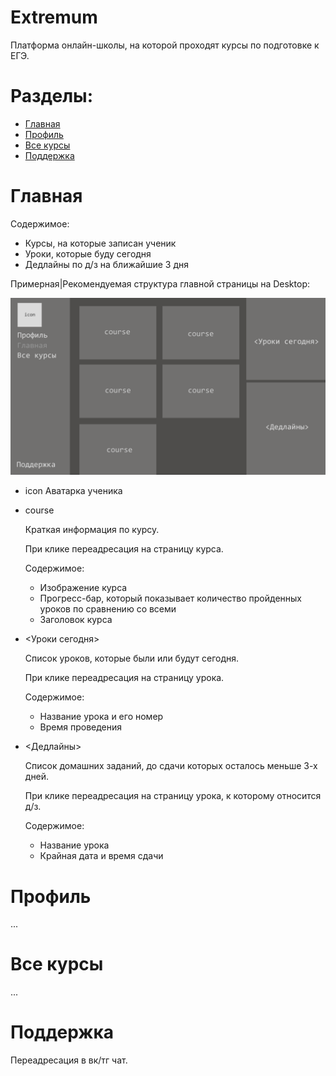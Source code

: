# Extremum

Платформа онлайн-школы, на которой проходят курсы по подготовке к ЕГЭ.

# Разделы:
- [Главная](#главная)
- [Профиль](#профиль)
- [Все курсы](#все-курсы)
- [Поддержка](#поддержка)

# Главная

Содержимое:
- Курсы, на которые записан ученик
- Уроки, которые буду сегодня
- Дедлайны по д/з на ближайшие 3 дня

Примерная|Рекомендуемая структура главной страницы на Desktop:
  
![main](./img/main.png)

- icon
  Аватарка ученика
- course

  Краткая информация по курсу.

  При клике переадресация на страницу курса.

  Содержимое:
  - Изображение курса
  - Прогресс-бар, который показывает количество пройденных уроков по сравнению со всеми
  - Заголовок курса
- <Уроки сегодня>

  Список уроков, которые были или будут сегодня.

  При клике переадресация на страницу урока.

  Содержимое:
  - Название урока и его номер
  - Время проведения
- <Дедлайны>

  Список домашних заданий, до сдачи которых осталось меньше 3-х дней.

  При клике переадресация на страницу урока, к которому относится д/з.

  Содержимое:
  - Название урока
  - Крайная дата и время сдачи

# Профиль

...
# Все курсы

...
# Поддержка

Переадресация в вк/тг чат.
